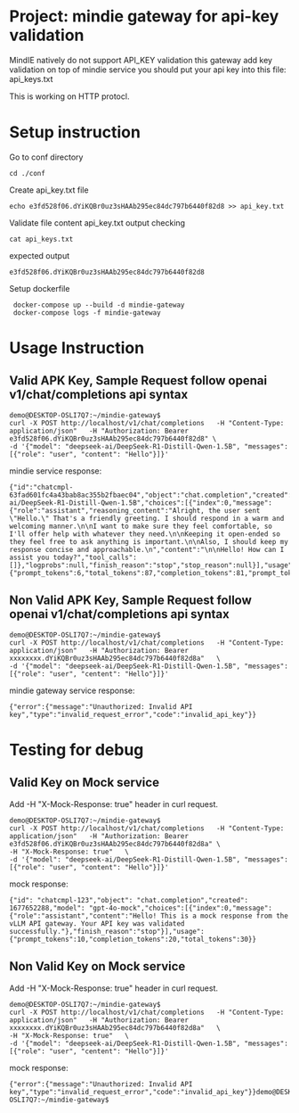 # Project: mindie gateway for api-key validation

MindIE natively do not support API_KEY validation
this gateway add key validation on top of mindie service
you should put your api key into this file: api_keys.txt 

This is working on HTTP protocl.

# Setup instruction
Go to conf directory
```
cd ./conf
```

Create api_key.txt file
```
echo e3fd528f06.dYiKQBr0uz3sHAAb295ec84dc797b6440f82d8 >> api_key.txt
```

Validate file content
api_key.txt output checking
```
cat api_keys.txt
```

expected output
```
e3fd528f06.dYiKQBr0uz3sHAAb295ec84dc797b6440f82d8
```

Setup dockerfile
```
 docker-compose up --build -d mindie-gateway
 docker-compose logs -f mindie-gateway
```


# Usage Instruction

## Valid APK Key, Sample Request follow openai v1/chat/completions api syntax
```
demo@DESKTOP-OSLI7Q7:~/mindie-gateway$ 
curl -X POST http://localhost/v1/chat/completions   -H "Content-Type: application/json"   -H "Authorization: Bearer e3fd528f06.dYiKQBr0uz3sHAAb295ec84dc797b6440f82d8" \
-d '{"model": "deepseek-ai/DeepSeek-R1-Distill-Qwen-1.5B", "messages": [{"role": "user", "content": "Hello"}]}'
```

mindie service response:
```
{"id":"chatcmpl-63fad601fc4a43bab8ac355b2fbaec04","object":"chat.completion","created":1758267015,"model":"deepseek-ai/DeepSeek-R1-Distill-Qwen-1.5B","choices":[{"index":0,"message":{"role":"assistant","reasoning_content":"Alright, the user sent \"Hello.\" That's a friendly greeting. I should respond in a warm and welcoming manner.\n\nI want to make sure they feel comfortable, so I'll offer help with whatever they need.\n\nKeeping it open-ended so they feel free to ask anything is important.\n\nAlso, I should keep my response concise and approachable.\n","content":"\n\nHello! How can I assist you today?","tool_calls":[]},"logprobs":null,"finish_reason":"stop","stop_reason":null}],"usage":{"prompt_tokens":6,"total_tokens":87,"completion_tokens":81,"prompt_tokens_details":null},"prompt_logprobs":null,"kv_transfer_params":null}
```

## Non Valid APK Key, Sample Request follow openai v1/chat/completions api syntax
```
demo@DESKTOP-OSLI7Q7:~/mindie-gateway$ 
curl -X POST http://localhost/v1/chat/completions   -H "Content-Type: application/json"   -H "Authorization: Bearer xxxxxxxx.dYiKQBr0uz3sHAAb295ec84dc797b6440f82d8a"   \
-d '{"model": "deepseek-ai/DeepSeek-R1-Distill-Qwen-1.5B", "messages": [{"role": "user", "centent": "Hello"}]}'
```
mindie gateway service response:
```
{"error":{"message":"Unauthorized: Invalid API key","type":"invalid_request_error","code":"invalid_api_key"}}
```


# Testing for debug

## Valid Key on Mock service

Add -H "X-Mock-Response: true"  header in curl request. 

```
demo@DESKTOP-OSLI7Q7:~/mindie-gateway$ 
curl -X POST http://localhost/v1/chat/completions   -H "Content-Type: application/json"   -H "Authorization: Bearer e3fd528f06.dYiKQBr0uz3sHAAb295ec84dc797b6440f82d8a" \
-H "X-Mock-Response: true"   \
-d '{"model": "deepseek-ai/DeepSeek-R1-Distill-Qwen-1.5B", "messages": [{"role": "user", "content": "Hello"}]}'
```

mock response:
```
{"id": "chatcmpl-123","object": "chat.completion","created": 1677652288,"model": "gpt-4o-mock","choices":[{"index":0,"message":{"role":"assistant","content":"Hello! This is a mock response from the vLLM API gateway. Your API key was validated successfully."},"finish_reason":"stop"}],"usage":{"prompt_tokens":10,"completion_tokens":20,"total_tokens":30}}
```


## Non Valid Key on Mock service

Add -H "X-Mock-Response: true"  header in curl request. 

```
demo@DESKTOP-OSLI7Q7:~/mindie-gateway$ 
curl -X POST http://localhost/v1/chat/completions   -H "Content-Type: application/json"   -H "Authorization: Bearer xxxxxxxx.dYiKQBr0uz3sHAAb295ec84dc797b6440f82d8a"   \
-H "X-Mock-Response: true"   \
-d '{"model": "deepseek-ai/DeepSeek-R1-Distill-Qwen-1.5B", "messages": [{"role": "user", "centent": "Hello"}]}'
```

mock response:
```
{"error":{"message":"Unauthorized: Invalid API key","type":"invalid_request_error","code":"invalid_api_key"}}demo@DESKTOP-OSLI7Q7:~/mindie-gateway$
```